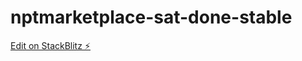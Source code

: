 # nptmarketplace-sat-done-stable

[Edit on StackBlitz ⚡️](https://stackblitz.com/edit/nptmarketplace-sat-done-stable)